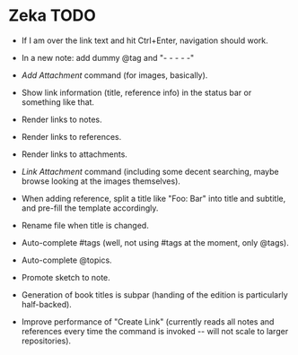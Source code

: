 # Zeka TODO

* If I am over the link text and hit Ctrl+Enter, navigation should work.
* In a new note: add dummy @tag and "- - - - -"
* *Add Attachment* command (for images, basically).
* Show link information (title, reference info) in the status bar or something
  like that.
* Render links to notes.
* Render links to references.
* Render links to attachments.
* *Link Attachment* command (including some decent searching, maybe browse
  looking at the images themselves).
* When adding reference, split a title like "Foo: Bar" into title and subtitle,
  and pre-fill the template accordingly.
* Rename file when title is changed.
* Auto-complete #tags (well, not using #tags at the moment, only @tags).
* Auto-complete @topics.
* Promote sketch to note.

* Generation of book titles is subpar (handing of the edition is particularly
  half-backed).
* Improve performance of "Create Link" (currently reads all notes and references
  every time the command is invoked -- will not scale to larger repositories).
